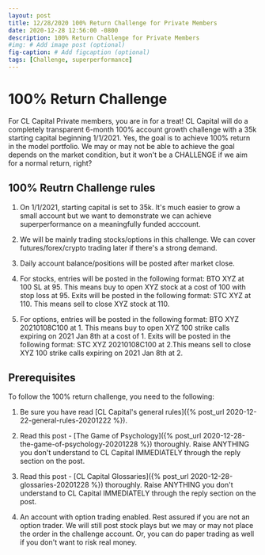 ```yaml
---
layout: post
title: 12/28/2020 100% Return Challenge for Private Members
date: 2020-12-28 12:56:00 -0800
description: 100% Return Challenge for Private Members
#img: # Add image post (optional)
fig-caption: # Add figcaption (optional)
tags: [Challenge, superperformance]
---
```

# 100% Return Challenge
For CL Capital Private members, you are in for a treat! CL Capital will do a completely transparent 6-month 100% account growth challenge with a 35k starting capital beginning 1/1/2021.
Yes, the goal is to achieve 100% return in the model portfolio. We may or may not be able to achieve the goal depends on the market condition, but it won't be a CHALLENGE if we aim for a normal return, right?

## 100% Reutrn Challenge rules

1. On 1/1/2021, starting capital is set to 35k. It's much easier to grow a small account but we want to demonstrate we can achieve superperformance on a meaningfully funded acccount.

2. We will be mainly trading stocks/options in this challenge. We can cover futures/forex/crypto trading later if there's a strong demand.

3. Daily account balance/positions will be posted after market close.

4. For stocks, entries will be posted in the following format:
BTO XYZ at 100 SL at 95. This means buy to open XYZ stock at a cost of 100 with stop loss at 95.
Exits will be posted in the following format:
STC XYZ at 110. This means sell to close XYZ stock at 110.

5. For options, entries will be posted in the following format:
BTO XYZ 20210108C100 at 1. This means buy to open XYZ 100 strike calls expiring on 2021 Jan 8th at a cost of 1.
Exits will be posted in the following format:
STC XYZ 20210108C100 at 2.This means sell to close XYZ 100 strike calls expiring on 2021 Jan 8th at 2.

## Prerequisites
To follow the 100% return challenge, you need to the following:

1. Be sure you have read [CL Capital's general rules]({% post_url 2020-12-22-general-rules-20201222 %}).

2. Read this post - [The Game of Psychology]({% post_url 2020-12-28-the-game-of-psychology-20201228 %}) thoroughly. Raise ANYTHING you don't understand to CL Capital IMMEDIATELY through the reply section on the post.

3. Read this post - [CL Capital Glossaries]({% post_url 2020-12-28-glossaries-20201228 %}) thoroughly. Raise ANYTHING you don't understand to CL Capital IMMEDIATELY through the reply section on the post.

4. An account with option trading enabled. Rest assured if you are not an option trader. We will still post stock plays but we may or may not place the order in the challenge account.
Or, you can do paper trading as well if you don't want to risk real money.
